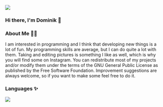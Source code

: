 ![](https://github-readme-stats.vercel.app/api?username=Domi04151309&hide_title=true&include_all_commits=true&show_icons=true)

### Hi there, I'm Dominik 👋

### About Me 🧑🏻
I am interested in programming and I think that developing new things is a lot of fun.
My programming skills are average, but I can do quite a lot with them.
Taking and editing pictures is something I like as well, which is why you will find some on Instagram.
You can redistribute most of my projects and/or modify them under the terms of the GNU General Public License as published by the Free Software Foundation.
Improvement suggestions are always welcome, so if you want to make some feel free to do it.

### Languages ✨

![](https://github-readme-stats.vercel.app/api/top-langs/?username=Domi04151309&layout=compact&hide_title=true)
